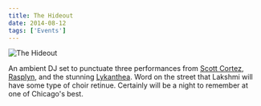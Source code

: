 ```yaml
---
title: The Hideout
date: 2014-08-12
tags: ['Events']
---
```


![The Hideout](/rm_ation/images/2014-08-23.jpg)

An ambient DJ set to punctuate three performances from [Scott Cortez](https://wavertone.bandcamp.com/album/white-tiger-phantoms), [Rasplyn](https://www.rasplyn.com/), and the stunning [Lykanthea](https://www.lykanthea.com/). Word on the street that Lakshmi will have some type of choir retinue. Certainly will be a night to remember at one of Chicago's best.
